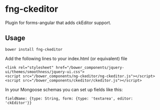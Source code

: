 # fng-ckeditor

Plugin for forms-angular that adds ckEditor support.

## Usage

    bower install fng-ckeditor
    
Add the following lines to your index.html (or equivalent) file

    <link rel="stylesheet" href="/bower_components/jquery-ui/themes/smoothness/jquery-ui.css">
    <script src="/bower_components/ng-ckeditor/ng-ckeditor.js"></script>
    <script src="/bower_components/ckeditor/ckeditor.js"></script>    
    
In your Mongoose schemas you can set up fields like this:
       
    fieldName: {type: String, form: {type: 'textarea', editor: 'ckEditor'}}
